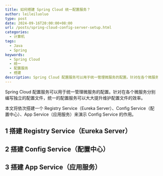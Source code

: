```yaml
---
title: 如何搭建 Spring Cloud 统一配置服务？
author: leileiluoluo
type: post
date: 2024-09-16T20:00:00+08:00
url: /posts/spring-cloud-config-server-setup.html
categories:
  - 计算机
tags:
  - Java
  - Spring
keywords:
  - Spring Cloud
  - 统一
  - 配置服务
  - 搭建
description: Spring Cloud 配置服务可以用于统一管理微服务的配置。针对在各个微服务分别编写独立的配置文件，统一的配置服务可以大大提升维护配置文件的效率。本文将依次搭建一个 Registry Service（Eureka Server）、Config Service（配置中心）、App Service（应用服务）来演示 Config Service 的作用。
---
```


Spring Cloud 配置服务可以用于统一管理微服务的配置。针对在各个微服务分别编写独立的配置文件，统一的配置服务可以大大提升维护配置文件的效率。

本文将依次搭建一个 Registry Service（Eureka Server）、Config Service（配置中心）、App Service（应用服务）来演示 Config Service 的作用。

## 1 搭建 Registry Service（Eureka Server）

## 2 搭建 Config Service（配置中心）

## 3 搭建 App Service（应用服务）
